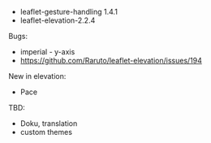 * leaflet-gesture-handling 1.4.1
* leaflet-elevation-2.2.4

Bugs:
* imperial - y-axis
* https://github.com/Raruto/leaflet-elevation/issues/194

New in elevation:
* Pace

TBD:
* Doku, translation
* custom themes
